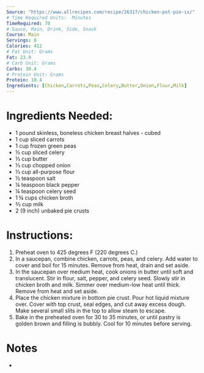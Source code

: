 ```yaml
---
Source: "https://www.allrecipes.com/recipe/26317/chicken-pot-pie-ix/"
# Time Required Units:  Minutes
TimeRequired: 70
# Sauce, Main, Drink, Side, Snack
Course: Main
Servings: 8
Calories: 412
# Fat Unit: Grams
Fat: 23.9
# Carb Unit: Grams
Carbs: 30.4
# Protein Unit: Grams
Protein: 18.4
Ingredients: [Chicken,Carrots,Peas,Celery,Butter,Onion,Flour,Milk]
---
```


# Ingredients Needed: 
-   1 pound skinless, boneless chicken breast halves - cubed
-   1 cup sliced carrots
-   1 cup frozen green peas
-   ½ cup sliced celery
-   ⅓ cup butter
-   ⅓ cup chopped onion
-   ⅓ cup all-purpose flour
-   ½ teaspoon salt
-   ¼ teaspoon black pepper
-   ¼ teaspoon celery seed
-   1 ¾ cups chicken broth
-   ⅔ cup milk
-   2 (9 inch) unbaked pie crusts
# Instructions: 
1. Preheat oven to 425 degrees F (220 degrees C.)
2. In a saucepan, combine chicken, carrots, peas, and celery. Add water to cover and boil for 15 minutes. Remove from heat, drain and set aside.
3. In the saucepan over medium heat, cook onions in butter until soft and translucent. Stir in flour, salt, pepper, and celery seed. Slowly stir in chicken broth and milk. Simmer over medium-low heat until thick. Remove from heat and set aside.
4. Place the chicken mixture in bottom pie crust. Pour hot liquid mixture over. Cover with top crust, seal edges, and cut away excess dough. Make several small slits in the top to allow steam to escape.
5. Bake in the preheated oven for 30 to 35 minutes, or until pastry is golden brown and filling is bubbly. Cool for 10 minutes before serving.
# Notes
-